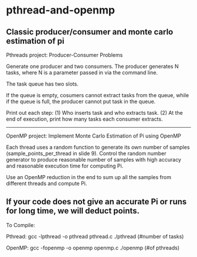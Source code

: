 # pthread-and-openmp
Classic producer/consumer and monte carlo estimation of pi
--------------------------------
Pthreads project: Producer-Consumer Problems

Generate one producer and two consumers. The producer generates N tasks, where N is a parameter passed in via the command line.

The task queue has two slots.

If the queue is empty, cosumers cannot extract tasks from the queue, while if the queue is full, the producer cannot put task in the queue.

Print out each step: (1) Who inserts task and who extracts task. (2) At the end of execution, print how many tasks each consumer extracts.

----------------------------------
OpenMP project: Implement Monte Carlo Estimation of Pi using OpenMP

Each thread uses a random function to generate its own number of samples (sample_points_per_thread in slide 9). Control the random number generator to produce reasonable number of samples with high accuracy and reasonable execution time for computing Pi.

Use an OpenMP reduction in the end to sum up all the samples from different threads and compute Pi.

If your code does not give an accurate Pi or runs for long time, we will deduct points.
----------------------------------
To Compile:

Pthread: gcc -lpthread -o pthread pthread.c
./pthread (#number of tasks)

OpenMP: gcc -fopenmp -o openmp openmp.c
./openmp (#of pthreads)
